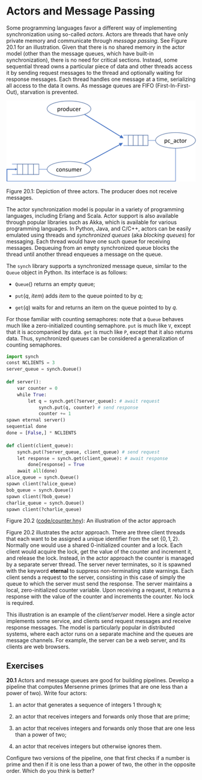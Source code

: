 
# Actors and Message Passing 

Some programming languages favor a different way of implementing
synchronization using so-called *actors*. Actors are
threads that have only private memory and communicate through *message
passing*. See Figure 20.1 for an illustration. Given that there is
no shared memory in the actor model (other than the message queues,
which have built-in synchronization), there is no need for critical
sections. Instead, some sequential thread owns a particular piece of
data and other threads access it by sending request messages to the
thread and optionally waiting for response messages. Each thread handles
one message at a time, serializing all access to the data it owns. As
message queues are FIFO (First-In-First-Out), starvation is prevented.

![](figures/actor-crop.png)
<figcaption>Figure 20.1: Depiction of three actors.
The producer does not receive messages. </figcaption>

The actor synchronization model is popular in a variety of programming
languages, including Erlang and Scala. Actor support is also available
through popular libraries such as Akka, which is available for various
programming languages. In Python, Java, and C/C++, actors can be easily
emulated using threads and *synchronized queues* (aka *blocking queues*)
for messaging. Each thread would have one such queue for receiving
messages. Dequeuing from an empty synchronized queue blocks the thread
until another thread enqueues a message on the queue.

The `synch` library supports a synchronized message queue, similar to
the `Queue` object in Python. Its interface is as follows:

-   `Queue`() returns an empty queue;

-   `put`(*q*, *item*) adds *item* to the queue pointed to by *q*;

-   `get`(*q*) waits for and returns an item on the queue pointed to by
    *q*.

For those familiar with counting semaphores: note that a `Queue` behaves
much like a zero-initialized counting semaphore. `put` is much like `V`,
except that it is accompanied by data. `get` is much like `P`, except
that it also returns data. Thus, synchronized queues can be considered a
generalization of counting semaphores.

```python title="counter.hny"
import synch
const NCLIENTS = 3
server_queue = synch.Queue()

def server():
    var counter = 0
    while True:
        let q = synch.get(?server_queue): # await request
            synch.put(q, counter) # send response
            counter += 1
spawn eternal server()
sequential done
done = [False,] * NCLIENTS

def client(client_queue):
    synch.put(?server_queue, client_queue) # send request
    let response = synch.get(client_queue): # await response
        done[response] = True
    await all(done)
alice_queue = synch.Queue()
spawn client(?alice_queue)
bob_queue = synch.Queue()
spawn client(?bob_queue)
charlie_queue = synch.Queue()
spawn client(?charlie_queue)
```

<figcaption>Figure 20.2 (<a href=https://harmony.cs.cornell.edu/code/counter.hny>code/counter.hny</a>): 
An illustration of the actor approach </figcaption>

Figure 20.2 illustrates the actor approach. There are three client
threads that each want to be assigned a unique identifier from the set
$\{ 0, 1, 2 \}$. Normally one would use a shared 0-initialized counter
and a lock. Each client would acquire the lock, get the value of the
counter and increment it, and release the lock. Instead, in the actor
approach the counter is managed by a separate server thread. The server
never terminates, so it is spawned with the keyword **eternal** to
suppress non-terminating state warnings. Each client sends a request to
the server, consisting in this case of simply the queue to which the
server must send the response. The server maintains a local,
zero-initialized counter variable. Upon receiving a request, it returns
a response with the value of the counter and increments the counter. No
lock is required.

This illustration is an example of the *client/server* model. Here a
single actor implements some service, and clients send request messages
and receive response messages. The model is particularly popular in
distributed systems, where each actor runs on a separate machine and the
queues are message channels. For example, the server can be a web
server, and its clients are web browsers.

## Exercises 


**20.1** Actors and message queues are good for building pipelines. Develop a
pipeline that computes Mersenne primes (primes that are one less than a
power of two). Write four actors:

1.  an actor that generates a sequence of integers 1 through `N`;

2.  an actor that receives integers and forwards only those that are
    prime;

3.  an actor that receives integers and forwards only those that are one
    less than a power of two;

4.  an actor that receives integers but otherwise ignores them.

Configure two versions of the pipeline, one that first checks if a
number is prime and then if it is one less than a power of two, the
other in the opposite order. Which do you think is better?

